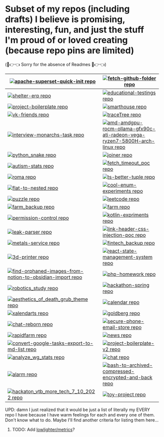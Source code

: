 # Subset of my repos (including drafts) I believe is promising, interesting, fun, and just the stuff I'm proud of or loved creating  (because repo pins are limited)

(🥺👉👈 Sorry for the absence of Readmes 🥺👉👈)

<!-- Don't edit this. It's automatically generated by GitHub Action -->
<!-- REPO-TABLE-INJECT-START -->
|[![apache-superset-quick-init repo](https://github-readme-stats.vercel.app/api/pin?username=nikelborm&repo=apache-superset-quick-init&description_lines_count=3&title_color=f0f6fc&text_color=f0f6fc&icon_color=238636&bg_color=00000000&hide_border=true)](https://github.com/nikelborm/apache-superset-quick-init)|[![fetch-github-folder repo](https://github-readme-stats.vercel.app/api/pin?username=nikelborm&repo=fetch-github-folder&description_lines_count=3&title_color=f0f6fc&text_color=f0f6fc&icon_color=238636&bg_color=00000000&hide_border=true)](https://github.com/nikelborm/fetch-github-folder)|
|-|-|
|[![shelter-erp repo](https://github-readme-stats.vercel.app/api/pin?username=nikelborm&repo=shelter-erp&description_lines_count=3&title_color=f0f6fc&text_color=f0f6fc&icon_color=238636&bg_color=00000000&hide_border=true)](https://github.com/nikelborm/shelter-erp)|[![educational-testings repo](https://github-readme-stats.vercel.app/api/pin?username=nikelborm&repo=educational-testings&description_lines_count=3&title_color=f0f6fc&text_color=f0f6fc&icon_color=238636&bg_color=00000000&hide_border=true)](https://github.com/nikelborm/educational-testings)|
|[![project-boilerplate repo](https://github-readme-stats.vercel.app/api/pin?username=nikelborm&repo=project-boilerplate&description_lines_count=3&title_color=f0f6fc&text_color=f0f6fc&icon_color=238636&bg_color=00000000&hide_border=true)](https://github.com/nikelborm/project-boilerplate)|[![smarthouse repo](https://github-readme-stats.vercel.app/api/pin?username=nikelborm&repo=smarthouse&description_lines_count=3&title_color=f0f6fc&text_color=f0f6fc&icon_color=238636&bg_color=00000000&hide_border=true)](https://github.com/nikelborm/smarthouse)|
|[![vk-friends repo](https://github-readme-stats.vercel.app/api/pin?username=nikelborm&repo=vk-friends&description_lines_count=3&title_color=f0f6fc&text_color=f0f6fc&icon_color=238636&bg_color=00000000&hide_border=true)](https://github.com/nikelborm/vk-friends)|[![traceTree repo](https://github-readme-stats.vercel.app/api/pin?username=nikelborm&repo=traceTree&description_lines_count=3&title_color=f0f6fc&text_color=f0f6fc&icon_color=238636&bg_color=00000000&hide_border=true)](https://github.com/nikelborm/traceTree)|
|[![interview-monarchs-task repo](https://github-readme-stats.vercel.app/api/pin?username=nikelborm&repo=interview-monarchs-task&description_lines_count=3&title_color=f0f6fc&text_color=f0f6fc&icon_color=238636&bg_color=00000000&hide_border=true)](https://github.com/nikelborm/interview-monarchs-task)|[![amd-amdgpu-rocm-ollama-gfx90c-ati-radeon-vega-ryzen7-5800H-arch-linux repo](https://github-readme-stats.vercel.app/api/pin?username=nikelborm&repo=amd-amdgpu-rocm-ollama-gfx90c-ati-radeon-vega-ryzen7-5800H-arch-linux&description_lines_count=3&title_color=f0f6fc&text_color=f0f6fc&icon_color=238636&bg_color=00000000&hide_border=true)](https://github.com/nikelborm/amd-amdgpu-rocm-ollama-gfx90c-ati-radeon-vega-ryzen7-5800H-arch-linux)|
|[![python_snake repo](https://github-readme-stats.vercel.app/api/pin?username=nikelborm&repo=python_snake&description_lines_count=3&title_color=f0f6fc&text_color=f0f6fc&icon_color=238636&bg_color=00000000&hide_border=true)](https://github.com/nikelborm/python_snake)|[![joiner repo](https://github-readme-stats.vercel.app/api/pin?username=nikelborm&repo=joiner&description_lines_count=3&title_color=f0f6fc&text_color=f0f6fc&icon_color=238636&bg_color=00000000&hide_border=true)](https://github.com/nikelborm/joiner)|
|[![autism-stats repo](https://github-readme-stats.vercel.app/api/pin?username=nikelborm&repo=autism-stats&description_lines_count=3&title_color=f0f6fc&text_color=f0f6fc&icon_color=238636&bg_color=00000000&hide_border=true)](https://github.com/nikelborm/autism-stats)|[![fetch_timeout_poc repo](https://github-readme-stats.vercel.app/api/pin?username=nikelborm&repo=fetch_timeout_poc&description_lines_count=3&title_color=f0f6fc&text_color=f0f6fc&icon_color=238636&bg_color=00000000&hide_border=true)](https://github.com/nikelborm/fetch_timeout_poc)|
|[![roma repo](https://github-readme-stats.vercel.app/api/pin?username=nikelborm&repo=roma&description_lines_count=3&title_color=f0f6fc&text_color=f0f6fc&icon_color=238636&bg_color=00000000&hide_border=true)](https://github.com/nikelborm/roma)|[![ts-better-tuple repo](https://github-readme-stats.vercel.app/api/pin?username=nikelborm&repo=ts-better-tuple&description_lines_count=3&title_color=f0f6fc&text_color=f0f6fc&icon_color=238636&bg_color=00000000&hide_border=true)](https://github.com/nikelborm/ts-better-tuple)|
|[![flat-to-nested repo](https://github-readme-stats.vercel.app/api/pin?username=nikelborm&repo=flat-to-nested&description_lines_count=3&title_color=f0f6fc&text_color=f0f6fc&icon_color=238636&bg_color=00000000&hide_border=true)](https://github.com/nikelborm/flat-to-nested)|[![cool-enum-experiments repo](https://github-readme-stats.vercel.app/api/pin?username=nikelborm&repo=cool-enum-experiments&description_lines_count=3&title_color=f0f6fc&text_color=f0f6fc&icon_color=238636&bg_color=00000000&hide_border=true)](https://github.com/nikelborm/cool-enum-experiments)|
|[![puzzle repo](https://github-readme-stats.vercel.app/api/pin?username=nikelborm&repo=puzzle&description_lines_count=3&title_color=f0f6fc&text_color=f0f6fc&icon_color=238636&bg_color=00000000&hide_border=true)](https://github.com/nikelborm/puzzle)|[![leetcode repo](https://github-readme-stats.vercel.app/api/pin?username=nikelborm&repo=leetcode&description_lines_count=3&title_color=f0f6fc&text_color=f0f6fc&icon_color=238636&bg_color=00000000&hide_border=true)](https://github.com/nikelborm/leetcode)|
|[![farm_backup repo](https://github-readme-stats.vercel.app/api/pin?username=nikelborm&repo=farm_backup&description_lines_count=3&title_color=f0f6fc&text_color=f0f6fc&icon_color=238636&bg_color=00000000&hide_border=true)](https://github.com/nikelborm/farm_backup)|[![farm repo](https://github-readme-stats.vercel.app/api/pin?username=nikelborm&repo=farm&description_lines_count=3&title_color=f0f6fc&text_color=f0f6fc&icon_color=238636&bg_color=00000000&hide_border=true)](https://github.com/nikelborm/farm)|
|[![permission-control repo](https://github-readme-stats.vercel.app/api/pin?username=nikelborm&repo=permission-control&description_lines_count=3&title_color=f0f6fc&text_color=f0f6fc&icon_color=238636&bg_color=00000000&hide_border=true)](https://github.com/nikelborm/permission-control)|[![kotlin-expriments repo](https://github-readme-stats.vercel.app/api/pin?username=nikelborm&repo=kotlin-expriments&description_lines_count=3&title_color=f0f6fc&text_color=f0f6fc&icon_color=238636&bg_color=00000000&hide_border=true)](https://github.com/nikelborm/kotlin-expriments)|
|[![leak-parser repo](https://github-readme-stats.vercel.app/api/pin?username=nikelborm&repo=leak-parser&description_lines_count=3&title_color=f0f6fc&text_color=f0f6fc&icon_color=238636&bg_color=00000000&hide_border=true)](https://github.com/nikelborm/leak-parser)|[![link-header-css-injection-poc repo](https://github-readme-stats.vercel.app/api/pin?username=nikelborm&repo=link-header-css-injection-poc&description_lines_count=3&title_color=f0f6fc&text_color=f0f6fc&icon_color=238636&bg_color=00000000&hide_border=true)](https://github.com/nikelborm/link-header-css-injection-poc)|
|[![metals-service repo](https://github-readme-stats.vercel.app/api/pin?username=nikelborm&repo=metals-service&description_lines_count=3&title_color=f0f6fc&text_color=f0f6fc&icon_color=238636&bg_color=00000000&hide_border=true)](https://github.com/nikelborm/metals-service)|[![fintech_backup repo](https://github-readme-stats.vercel.app/api/pin?username=nikelborm&repo=fintech_backup&description_lines_count=3&title_color=f0f6fc&text_color=f0f6fc&icon_color=238636&bg_color=00000000&hide_border=true)](https://github.com/nikelborm/fintech_backup)|
|[![3d-printer repo](https://github-readme-stats.vercel.app/api/pin?username=nikelborm&repo=3d-printer&description_lines_count=3&title_color=f0f6fc&text_color=f0f6fc&icon_color=238636&bg_color=00000000&hide_border=true)](https://github.com/nikelborm/3d-printer)|[![react-state-management-system repo](https://github-readme-stats.vercel.app/api/pin?username=nikelborm&repo=react-state-management-system&description_lines_count=3&title_color=f0f6fc&text_color=f0f6fc&icon_color=238636&bg_color=00000000&hide_border=true)](https://github.com/nikelborm/react-state-management-system)|
|[![find-orphaned-images-from-notion-to-obsidian-import repo](https://github-readme-stats.vercel.app/api/pin?username=nikelborm&repo=find-orphaned-images-from-notion-to-obsidian-import&description_lines_count=3&title_color=f0f6fc&text_color=f0f6fc&icon_color=238636&bg_color=00000000&hide_border=true)](https://github.com/nikelborm/find-orphaned-images-from-notion-to-obsidian-import)|[![php-homework repo](https://github-readme-stats.vercel.app/api/pin?username=nikelborm&repo=php-homework&description_lines_count=3&title_color=f0f6fc&text_color=f0f6fc&icon_color=238636&bg_color=00000000&hide_border=true)](https://github.com/nikelborm/php-homework)|
|[![robotics_study repo](https://github-readme-stats.vercel.app/api/pin?username=nikelborm&repo=robotics_study&description_lines_count=3&title_color=f0f6fc&text_color=f0f6fc&icon_color=238636&bg_color=00000000&hide_border=true)](https://github.com/nikelborm/robotics_study)|[![hackathon-spring repo](https://github-readme-stats.vercel.app/api/pin?username=nikelborm&repo=hackathon-spring&description_lines_count=3&title_color=f0f6fc&text_color=f0f6fc&icon_color=238636&bg_color=00000000&hide_border=true)](https://github.com/nikelborm/hackathon-spring)|
|[![aesthetics_of_death_grub_theme repo](https://github-readme-stats.vercel.app/api/pin?username=nikelborm&repo=aesthetics_of_death_grub_theme&description_lines_count=3&title_color=f0f6fc&text_color=f0f6fc&icon_color=238636&bg_color=00000000&hide_border=true)](https://github.com/nikelborm/aesthetics_of_death_grub_theme)|[![calendar repo](https://github-readme-stats.vercel.app/api/pin?username=nikelborm&repo=calendar&description_lines_count=3&title_color=f0f6fc&text_color=f0f6fc&icon_color=238636&bg_color=00000000&hide_border=true)](https://github.com/nikelborm/calendar)|
|[![xalendarts repo](https://github-readme-stats.vercel.app/api/pin?username=nikelborm&repo=xalendarts&description_lines_count=3&title_color=f0f6fc&text_color=f0f6fc&icon_color=238636&bg_color=00000000&hide_border=true)](https://github.com/nikelborm/xalendarts)|[![goldberg repo](https://github-readme-stats.vercel.app/api/pin?username=nikelborm&repo=goldberg&description_lines_count=3&title_color=f0f6fc&text_color=f0f6fc&icon_color=238636&bg_color=00000000&hide_border=true)](https://github.com/nikelborm/goldberg)|
|[![chat-reborn repo](https://github-readme-stats.vercel.app/api/pin?username=nikelborm&repo=chat-reborn&description_lines_count=3&title_color=f0f6fc&text_color=f0f6fc&icon_color=238636&bg_color=00000000&hide_border=true)](https://github.com/nikelborm/chat-reborn)|[![secure-phone-email-store repo](https://github-readme-stats.vercel.app/api/pin?username=nikelborm&repo=secure-phone-email-store&description_lines_count=3&title_color=f0f6fc&text_color=f0f6fc&icon_color=238636&bg_color=00000000&hide_border=true)](https://github.com/nikelborm/secure-phone-email-store)|
|[![rapidfarm repo](https://github-readme-stats.vercel.app/api/pin?username=nikelborm&repo=rapidfarm&description_lines_count=3&title_color=f0f6fc&text_color=f0f6fc&icon_color=238636&bg_color=00000000&hide_border=true)](https://github.com/nikelborm/rapidfarm)|[![news repo](https://github-readme-stats.vercel.app/api/pin?username=nikelborm&repo=news&description_lines_count=3&title_color=f0f6fc&text_color=f0f6fc&icon_color=238636&bg_color=00000000&hide_border=true)](https://github.com/nikelborm/news)|
|[![convert-google-tasks-export-to-md-list repo](https://github-readme-stats.vercel.app/api/pin?username=nikelborm&repo=convert-google-tasks-export-to-md-list&description_lines_count=3&title_color=f0f6fc&text_color=f0f6fc&icon_color=238636&bg_color=00000000&hide_border=true)](https://github.com/nikelborm/convert-google-tasks-export-to-md-list)|[![project-boilerplate-v2 repo](https://github-readme-stats.vercel.app/api/pin?username=nikelborm&repo=project-boilerplate-v2&description_lines_count=3&title_color=f0f6fc&text_color=f0f6fc&icon_color=238636&bg_color=00000000&hide_border=true)](https://github.com/nikelborm/project-boilerplate-v2)|
|[![analyze_wg_stats repo](https://github-readme-stats.vercel.app/api/pin?username=nikelborm&repo=analyze_wg_stats&description_lines_count=3&title_color=f0f6fc&text_color=f0f6fc&icon_color=238636&bg_color=00000000&hide_border=true)](https://github.com/nikelborm/analyze_wg_stats)|[![chat repo](https://github-readme-stats.vercel.app/api/pin?username=nikelborm&repo=chat&description_lines_count=3&title_color=f0f6fc&text_color=f0f6fc&icon_color=238636&bg_color=00000000&hide_border=true)](https://github.com/nikelborm/chat)|
|[![alarm repo](https://github-readme-stats.vercel.app/api/pin?username=nikelborm&repo=alarm&description_lines_count=3&title_color=f0f6fc&text_color=f0f6fc&icon_color=238636&bg_color=00000000&hide_border=true)](https://github.com/nikelborm/alarm)|[![bash-to-archived-compressed-encrypted-and-back repo](https://github-readme-stats.vercel.app/api/pin?username=nikelborm&repo=bash-to-archived-compressed-encrypted-and-back&description_lines_count=3&title_color=f0f6fc&text_color=f0f6fc&icon_color=238636&bg_color=00000000&hide_border=true)](https://github.com/nikelborm/bash-to-archived-compressed-encrypted-and-back)|
|[![hackaton_vtb_more_tech_7_10_2022 repo](https://github-readme-stats.vercel.app/api/pin?username=nikelborm&repo=hackaton_vtb_more_tech_7_10_2022&description_lines_count=3&title_color=f0f6fc&text_color=f0f6fc&icon_color=238636&bg_color=00000000&hide_border=true)](https://github.com/nikelborm/hackaton_vtb_more_tech_7_10_2022)|[![toy-project repo](https://github-readme-stats.vercel.app/api/pin?username=nikelborm&repo=toy-project&description_lines_count=3&title_color=f0f6fc&text_color=f0f6fc&icon_color=238636&bg_color=00000000&hide_border=true)](https://github.com/nikelborm/toy-project)|
<!-- REPO-TABLE-INJECT-END -->

UPD: damn I just realized that it would be just a list of literally my EVERY repo I have because I have warm feelings for each and every one of them. Don't know what to do. Maybe I'll find another criteria for listing them here...

1. TODO: Add [lowlighter/metrics](https://github.com/lowlighter/metrics)?
